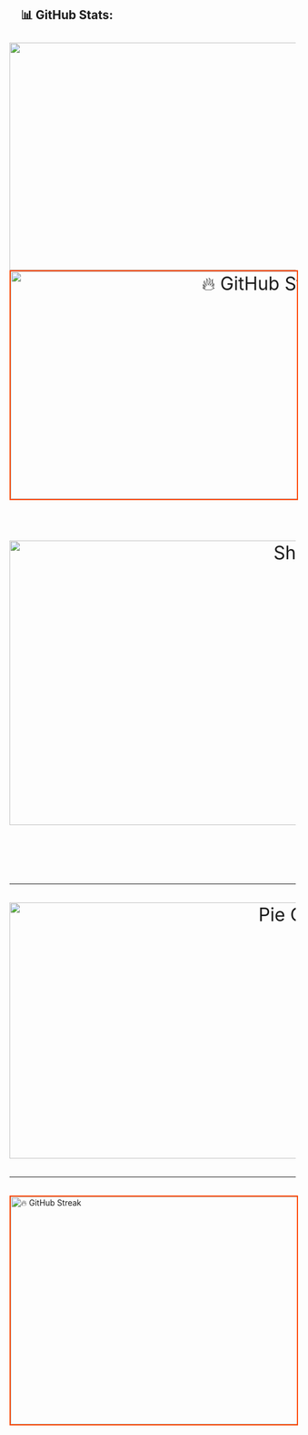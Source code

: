 <h2 align="left" style="padding-left: 20px; padding-bottom: 10px;">📊 GitHub Stats:</h2>
<div align="center" style="font-size: xx-large;">
  <!-- Fixed height with overflow handling -->
  <img src="https://github-readme-stats.vercel.app/api?username=Shithi14&show_icons=true&count_private=true&theme=vision-friendly-dark&bg_color=0,141E30,243B55&title_color=FFA500&icon_color=FFD700" alt="" width="1100" style="height: 400px; object-fit: cover;"/>
  <br/>

  <img src="https://github-readme-streak-stats.herokuapp.com?user=Shithi14&theme=highcontrast&fire=FF4500&ring=FFD700&currStreakLabel=FFA500&sideLabels=FFD700&background=141E30,243B55&hide_border=true" alt="🔥 GitHub Streak" width="900" style="height: 400px; object-fit: cover; border: 2px solid #FF4500;"/>
  <br/>

  <!-- Most Used Languages -->
  <br/>
  <p align="center">
    <a href="#"><img alt="Shithi14's Top Languages" src="https://github-readme-stats.vercel.app/api/top-langs/?username=Shithi14&langs_count=20&layout=compact&theme=vision-friendly-dark&bg_color=0,141E30,243B55&title_color=FFA500" width="1300" height="500"/></a>
  </p>
  <br/>
  <hr> <!-- Line Before -->

  <!-- GitHub Contribution Activity with Custom Font Size for Text -->
  <p align="center">
    <a href="#">
      <img src="https://github-profile-summary-cards.vercel.app/api/cards/most-commit-language?username=Shithi14&langs_count=20&theme=radical" alt="Pie Chart" style="width: 1000px; height: 450px;">
    </a>
  </p>

  <hr> <!-- Line After -->
</div>


<img src="https://github-readme-streak-stats.herokuapp.com?user=NahianPrince&theme=highcontrast&fire=FF4500&ring=FFD700&currStreakLabel=FFA500&sideLabels=FFD700&background=141E30,243B55&hide_border=true" alt="🔥 GitHub Streak" width="900" style="height: 400px; object-fit: cover; border: 2px solid #FF4500;"/>
  <br/>

